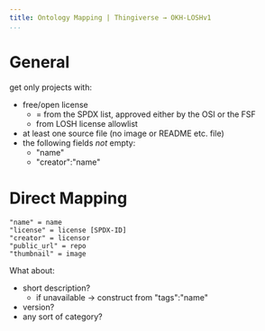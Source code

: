 ```yaml
---
title: Ontology Mapping | Thingiverse → OKH-LOSHv1
...
```


# General

get only projects with:

- free/open license
  - = from the SPDX list, approved either by the OSI or the FSF
  - from LOSH license allowlist
- at least one source file (no image or README etc. file)
- the following fields _not_ empty:
  - "name"
  - "creator":"name"

# Direct Mapping

```
"name" = name
"license" = license [SPDX-ID]
"creator" = licensor
"public_url" = repo
"thumbnail" = image
```

What about:

- short description?
  - if unavailable → construct from "tags":"name"
- version?
- any sort of category?
